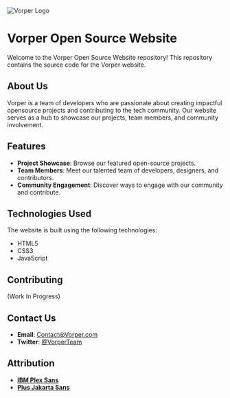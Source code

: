![Vorper Logo](https://cdn.discordapp.com/attachments/1180390307007823902/1191300262191706132/00vfug0.png?ex=65a4efd3&is=65927ad3&hm=278c18918dc6bb33ae2f1e93b5f0c232c0c452ce623319567d72b734feb710f1&)

# Vorper Open Source Website

Welcome to the Vorper Open Source Website repository! This repository contains the source code for the Vorper website.

## About Us

Vorper is a team of developers who are passionate about creating impactful opensource projects and contributing to the tech community. Our website serves as a hub to showcase our projects, team members, and community involvement.

## Features

- **Project Showcase**: Browse our featured open-source projects.
- **Team Members**: Meet our talented team of developers, designers, and contributors.
- **Community Engagement**: Discover ways to engage with our community and contribute.

## Technologies Used

The website is built using the following technologies:

- HTML5
- CSS3
- JavaScript

## Contributing

(Work In Progress)

## Contact Us

- **Email**: Contact@Vorper.com
- **Twitter**: [@VorperTeam](https://twitter.com/VorperTeam)

## Attribution

- [**IBM Plex Sans**](https://fonts.google.com/specimen/IBM+Plex+Sans)
- [**Plus Jakarta Sans**](https://github.com/tokotype/PlusJakartaSans)
